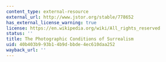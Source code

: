 ```yaml
---
content_type: external-resource
external_url: http://www.jstor.org/stable/778652
has_external_license_warning: true
license: https://en.wikipedia.org/wiki/All_rights_reserved
status: ''
title: The Photographic Conditions of Surrealism
uid: 40b403b9-93b1-4b9d-bbde-4ec610daa252
wayback_url: ''
---
```

